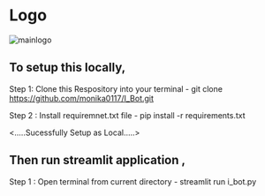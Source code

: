 # Logo

![mainlogo](https://github.com/user-attachments/assets/d8d9276c-71a5-4a46-9a7c-9855d318fbf5) 



## To setup this locally,


Step 1: Clone this Respository into your terminal - git clone https://github.com/monika0117/I_Bot.git


Step 2 : Install requiremnet.txt file - pip install -r requirements.txt


<.....Sucessfully Setup as Local.....>


## Then run streamlit application ,


Step 1 : Open terminal from current directory - streamlit run i_bot.py


